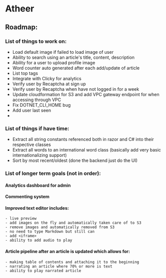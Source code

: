# Atheer
## Roadmap:
### List of things to work on:
- Load default image if failed to load image of user
- Ability to search using an article's title, content, description
- Ability for a user to upload profile image
- Word counter auto generated after each add/update of article
- List top tags
- Integrate with Clicky for analytics
- Verify user by Recaptcha at sign up
- Verify user by Recaptcha when have not logged in for a week
- Update cloudformation for S3 and add VPC gateway endpoint for when accessing through VPC
- Fix DOTNET_CLI_HOME bug
- Add user last seen
- 

### List of things if have time:
- Extract all string constants referenced both in razor and C# into their respective classes
- Extract all words to an international word class (basically add very basic internationalizing support)
- Sort by most recent/oldest (done the backend just do the UI)

### List of longer term goals (not in order):

#### Analytics dashboard for admin
#### Commenting system
#### Improved text editor includes:
    - live preview
    - add images on the fly and automatically taken care of to S3
    - remove images and automatically removed from S3
    - no need to type Markdown but still can
    - add <iframe>
    - ability to add audio to play
#### Article pipeline after an article is updated which allows for:
    - making table of contents and attaching it to the beginning
    - narrating an article where 70% or more is text
    - ability to play narrated article